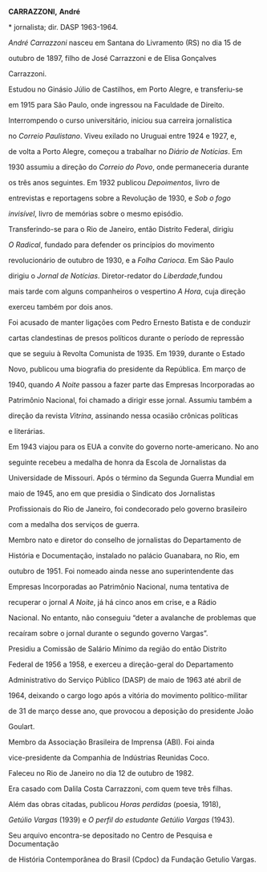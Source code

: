 **CARRAZZONI,** **André**



\* jornalista; dir. DASP 1963-1964.



*André Carrazzoni* nasceu em Santana do Livramento (RS) no dia 15 de

outubro de 1897, filho de José Carrazzoni e de Elisa Gonçalves

Carrazzoni.



Estudou no Ginásio Júlio de Castilhos, em Porto Alegre, e transferiu-se

em 1915 para São Paulo, onde ingressou na Faculdade de Direito.

Interrompendo o curso universitário, iniciou sua carreira jornalística

no *Correio Paulistano*. Viveu exilado no Uruguai entre 1924 e 1927, e,

de volta a Porto Alegre, começou a trabalhar no *Diário de Notícias*. Em

1930 assumiu a direção do *Correio* *do Povo*, onde permaneceria durante

os três anos seguintes. Em 1932 publicou *Depoimentos*, livro de

entrevistas e reportagens sobre a Revolução de 1930, e *Sob o fogo*

*invisível*, livro de memórias sobre o mesmo episódio.



Transferindo-se para o Rio de Janeiro, então Distrito Federal, dirigiu

*O Radical*, fundado para defender os princípios do movimento

revolucionário de outubro de 1930, e a *Folha Carioca*. Em São Paulo

dirigiu o *Jornal de Notícias*. Diretor-redator do *Liberdade*,fundou

mais tarde com alguns companheiros o vespertino *A Hora*, cuja direção

exerceu também por dois anos.



Foi acusado de manter ligações com Pedro Ernesto Batista e de conduzir

cartas clandestinas de presos políticos durante o período de repressão

que se seguiu à Revolta Comunista de 1935. Em 1939, durante o Estado

Novo, publicou uma biografia do presidente da República. Em março de

1940, quando *A Noite* passou a fazer parte das Empresas Incorporadas ao

Patrimônio Nacional, foi chamado a dirigir esse jornal. Assumiu também a

direção da revista *Vitrina*, assinando nessa ocasião crônicas políticas

e literárias.



Em 1943 viajou para os EUA a convite do governo norte-americano. No ano

seguinte recebeu a medalha de honra da Escola de Jornalistas da

Universidade de Missouri. Após o término da Segunda Guerra Mundial em

maio de 1945, ano em que presidia o Sindicato dos Jornalistas

Profissionais do Rio de Janeiro, foi condecorado pelo governo brasileiro

com a medalha dos serviços de guerra.



Membro nato e diretor do conselho de jornalistas do Departamento de

História e Documentação, instalado no palácio Guanabara, no Rio, em

outubro de 1951. Foi nomeado ainda nesse ano superintendente das

Empresas Incorporadas ao Patrimônio Nacional, numa tentativa de

recuperar o jornal *A* *Noite*, já há cinco anos em crise, e a Rádio

Nacional. No entanto, não conseguiu “deter a avalanche de problemas que

recaíram sobre o jornal durante o segundo governo Vargas”.



Presidiu a Comissão de Salário Mínimo da região do então Distrito

Federal de 1956 a 1958, e exerceu a direção-geral do Departamento

Administrativo do Serviço Público (DASP) de maio de 1963 até abril de

1964, deixando o cargo logo após a vitória do movimento político-militar

de 31 de março desse ano, que provocou a deposição do presidente João

Goulart.



Membro da Associação Brasileira de Imprensa (ABI). Foi ainda

vice-presidente da Companhia de Indústrias Reunidas Coco.



Faleceu no Rio de Janeiro no dia 12 de outubro de 1982.



Era casado com Dalila Costa Carrazzoni, com quem teve três filhas.



Além das obras citadas, publicou *Horas* *perdidas* (poesia, 1918),

*Getúlio Vargas* (1939) e *O perfil do estudante Getúlio Vargas* (1943).

Seu arquivo encontra-se depositado no Centro de Pesquisa e Documentação

de História Contemporânea do Brasil (Cpdoc) da Fundação Getulio Vargas.



